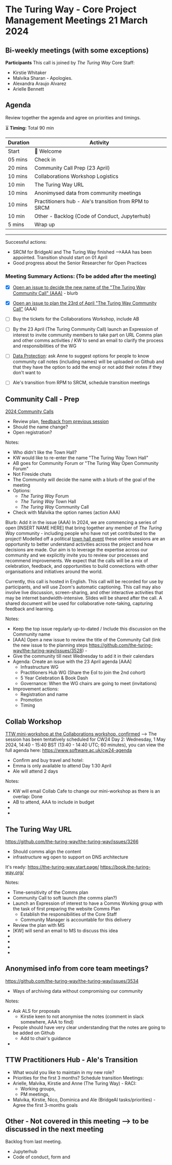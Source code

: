 # The Turing Way - Core Project Management Meetings 21 March 2024

## Bi-weekly meetings (with some exceptions)

**Participants**
This call is joined by *The Turing Way* Core Staff:

* Kirstie Whitaker
* Malvika Sharan - Apologies.
* Alexandra Araujo Alvarez
* Arielle Bennett

## Agenda

Review together the agenda and agree on priorities and timings.

:hourglass_flowing_sand: **Timing:** Total 90 min

| Duration | Activity |
| ---- | -------- |
| Start | 👋 Welcome |
| 05 mins | Check in   |
| 20 mins | Community Call Prep (23 April)
| 10 mins | Collaborations Workshop Logistics
| 10 min | The Turing Way URL
| 10 mins | Anonimysed data from community meetings
| 10 mins | Practitioners hub - Ale's transition from RPM to SRCM
| 10 min | Other - Backlog (Code of Conduct, Jupyterhub)
5 mins | Wrap up

---------

Successful actions:
- SRCM for BridgeAI and The Turing Way finished -->AAA has been appointed. Transition should start on 01 April
- Good progress about the Senior Researcher for Open Practices

### Meeting Summary Actions: (To be added after the meeting)
- [x] [Open an issue to decide the new name of the "The Turing Way Community Call" (AAA)](https://github.com/the-turing-way/the-turing-way/issues/3579) - blurb
- [x] [Open an issue to plan the 23rd of April "The Turing Way Community Call"](https://github.com/the-turing-way/the-turing-way/issues/3582) (AAA)
- [ ] Buy the tickets for the Collaborations Workshop, include AB
- [ ] By the 23 April (The Turing Community Call) launch an Expression of interest to invite community members to take part on URL Comms plan and other comms activities / KW to send an email to clarify the process and responsibilities of the WG
- [ ] [Data Protection](https://github.com/the-turing-way/the-turing-way/issues/3534): ask Anne to suggest options for people to know community call notes (including names) will be uploaded on Github and that they have the option to add the emoji or not add their notes if they don't want to
- [ ] Ale's transition from RPM to SRCM, schedule transition meetings


## Community Call - Prep
[2024 Community Calls](https://github.com/the-turing-way/the-turing-way/issues/3528)
- Review plan, [feedback from previous session](https://annuel2.framapad.org/p/TTW-community-call-15Feb)
- Should the name change?
- Open registration?


Notes:
- Who didn't like the Town Hall?
- KW would like to re-enter the name "The Turing Way Town Hall"
- AB goes for Community Forum or "The Turing Way Open Community Forum"
- Not Fireside chats
- The Community will decide the name with a blurb of the goal of the meeting
- Options:
    - _The Turing Way_ Forum
    - _The Turing Way_ Town Hall
    - _The Turing Way_ Community Call
- Check with Malvika the option names (action AAA)

Blurb: Add it in the issue (AAA)
In 2024, we are commencing a series of open [INSERT NAME HERE] that bring together any member of *The Turing Way* community - including people who have not yet contributed to the project!
Modelled off a political [town hall event](https://en.wikipedia.org/wiki/Town_hall_meeting) these online sessions are an opportunity to better understand activities across the project and how decisions are made.
Our aim is to leverage the expertise across our community and we explicitly invite you to review our processes and recommend improvements.
We expect that the calls will be a mix of celebration, feedback, and opportunities to build connections with other organisations and initiatives around the world.

Currently, this call is hosted in English. This call will be recorded for use by participants, and will use Zoom's automatic captioning. This call may also involve live discussion, screen-sharing, and other interactive activities that may be internet bandwidth-intensive. Slides will be shared after the call. A shared document will be used for collaborative note-taking, capturing feedback and learning.

Notes:
- Keep the top issue regularly up-to-dated / Include this discussion on the Community name
- [AAA] Open a new issue to review the title of the Community Call (link the new issue to the planning steps https://github.com/the-turing-way/the-turing-way/issues/3528) -
- Give the community till next Wednesday to add it in their calendars
- Agenda: Create an issue with the 23 April agenda [AAA]
    - Infrastructure WG
    - Practitioners Hub WG (Share the EoI to join the 2nd cohort)
    - 5 Year Celebration & Book Dash
    - Governance: When the WG chairs are going to meet (invitations)
- Improvement actions:
    - Registration and name
    - Promotion
    - Timing

## Collab Workshop
[TTW mini-workshop at the Collaborations workshop, confirmed](https://github.com/the-turing-way/the-turing-way/issues/3551) -->
The session has been tentatively scheduled for CW24 Day 2: Wednesday, 1 May 2024, 14:40 - 15:40 BST (13:40 - 14:40 UTC; 60 minutes), you can view the full agenda here: https://www.software.ac.uk/cw24-agenda

- Confirm and buy travel and hotel:
- Emma is only available to attend Day 1:30 April
- Ale will attend 2 days

Notes:
- KW will email Collab Cafe to change our mini-workshop as there is an overlap: Done
- AB to attend, AAA to include in budget
-
-


## The Turing Way URL

https://github.com/the-turing-way/the-turing-way/issues/3266
- Should comms align the content
- infrastructure wg open to support on DNS architecture

It's ready:
https://the-turing-way.start.page/
https://book.the-turing-way.org/


Notes:
- Time-sensitivity of the Comms plan
- Community Call to soft launch (the comms plan?)
- Launch an Expression of interest to have a Comms Working group with the task of first preparing the website Comms Plan
    - Establish the responsibilities of the Core Staff
    - Community Manager is accountable for this delivery
- Review the plan with MS
- [KW] will send an email to MS to discuss this idea
-
-
-
-

## Anonymised info from core team meetings?

https://github.com/the-turing-way/the-turing-way/issues/3534
- Ways of archiving data without compromising our community

Notes:
- Ask ALS for proposals
  - Kirstie keen to not anonymise the notes (comment in slack somewhere, AAA to find)
- People should have very clear understanding that the notes are going to be added on Github
  - Add to chair's guidance
-


## TTW Practitioners Hub - Ale's Transition

- What would you like to maintain in my new role?
- Priorities for the first 3 months?
Schedule transition Meetings:
- Arielle, Malvika, Kirstie and Anne (The Turing Way) - RACI:
    - Working groups,
    - PM meetings,
- Malvika, Kirstie, Nico, Dominica and Ale (BridgeAI tasks/priorities) - Agree the first 3-months goals


## Other - Not covered in this meeting --> to be discussed in the next meeting

Backlog from last meeting.

- Jupyterhub
- Code of conduct, form and

